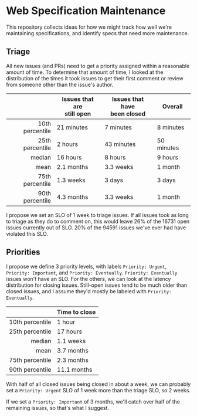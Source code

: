# Web Specification Maintenance

This repository collects ideas for how we might track how well we're maintaining specifications, and
identify specs that need more maintenance.

## Triage

All new issues (and PRs) need to get a priority assigned within a reasonable amount of time. To
determine that amount of time, I looked at the distribution of the times it took issues to get their
first comment or review from someone other than the issue's author.

| | Issues that are<br>still open | Issues that have<br>been closed | Overall
---: | --- | --- | ---
10th percentile | 21 minutes | 7 minutes | 8 minutes
25th percentile | 2 hours    | 43 minutes | 50 minutes
median          | 16 hours   | 8 hours    | 9 hours
mean            | 2.1 months | 3.3 weeks  | 1 month
75th percentile | 1.3 weeks  | 3 days    | 3 days
90th percentile | 4.3 months | 3.3 weeks | 1 month

I propose we set an SLO of 1 week to triage issues. If all issues took as long to triage as they do
to comment on, this would leave 26% of the 16731 open issues currently out of SLO. 20% of the 94591
issues we've ever had have violated this SLO.

## Priorities

I propose we define 3 priority levels, with labels `Priority: Urgent`, `Priority: Important`, and
`Priority: Eventually`. `Priority: Eventually` issues won't have an SLO. For the others, we can look
at the latency distribution for closing issues. Still-open issues tend to be much older than closed
issues, and I assume they'd mostly be labeled with `Priority: Eventually`.

| | Time to close
---: | ---
10th percentile | 1 hour
25th percentile | 17 hours
median          | 1.1 weeks
mean            | 3.7 months
75th percentile | 2.3 months
90th percentile | 11.1 months

With half of all closed issues being closed in about a week, we can probably set a `Priority:
Urgent` SLO of 1 week more than the triage SLO, so 2 weeks.

If we set a `Priority: Important` of 3 months, we'll catch over half of the remaining issues, so
that's what I suggest.
